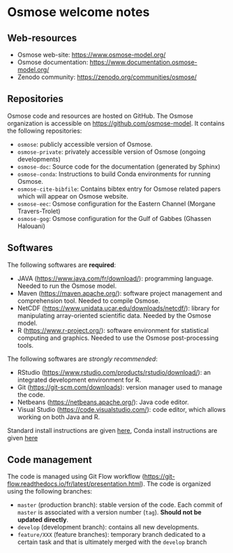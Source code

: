 # Osmose welcome notes

## Web-resources

- Osmose web-site: https://www.osmose-model.org/
- Osmose documentation: https://www.documentation.osmose-model.org/
- Zenodo community: https://zenodo.org/communities/osmose/

## Repositories

Osmose code and resources are hosted on GitHub. The Osmose organization is accessible on https://github.com/osmose-model. It contains the following repositories:
- `osmose`: publicly accessible version of Osmose.
- `osmose-private`: privately accessible version of Osmose (ongoing developments)
- `osmose-doc`: Source code for the documentation (generated by Sphinx)
- `osmose-conda`: Instructions to build Conda environments for running Osmose.
- `osmose-cite-bibfile`: Contains bibtex entry for Osmose related papers which will appear on Osmose website.
- `osmose-eec`: Osmose configuration for the Eastern Channel (Morgane Travers-Trolet)
- `osmose-gog`: Osmose configuration for the Gulf of Gabbes (Ghassen Halouani)

## Softwares 

The following softwares are **required**:
- JAVA (https://www.java.com/fr/download/): programming language. Needed to run the Osmose model.
- Maven (https://maven.apache.org/): software project management and comprehension tool. Needed to compile Osmose.
- NetCDF (https://www.unidata.ucar.edu/downloads/netcdf/): library for manipulating array-oriented scientific data. Needed by the Osmose model.
- R (https://www.r-project.org/): software environment for statistical computing and graphics. Needed to use the Osmose post-processing tools.

The following softwares are *strongly recommended*:
- RStudio (https://www.rstudio.com/products/rstudio/download/): an integrated development environment for R. 
- Git (https://git-scm.com/downloads): version manager used to manage the code.
- Netbeans (https://netbeans.apache.org/): Java code editor.
- Visual Studio (https://code.visualstudio.com/): code editor, which allows working on both Java and R. 

Standard install instructions are given [here](http://www.documentation.osmose-model.org/astart.html), 
Conda install instructions are given [here](https://github.com/osmose-model/osmose-conda)

## Code management

The code is managed using Git Flow workflow (https://git-flow.readthedocs.io/fr/latest/presentation.html). The code is organized using the following branches:
- `master` (production branch): stable version of the code. Each commit of `master` is associated with a version number (`tag`). **Should not be updated directly**. 
- `develop` (development branch): contains all new developments.
- `feature/XXX` (feature branches): temporary branch dedicated to a certain task and that is ultimately merged with the `develop` branch
